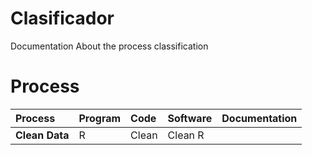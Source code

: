 # Clasificador
Documentation About the process classification




# Process
|Process|Program|Code|Software|Documentation|
|:------|:------|:---|:-------|:------------|
|**Clean Data**| R|Clean|Clean R|

